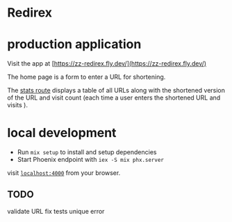 # Redirex

# production application

Visit the app at [https://zz-redirex.fly.dev/](https://zz-redirex.fly.dev/)

The home page is a form to enter a URL for shortening.

The [stats route](https://zz-redirex.fly.dev/stats) displays a table of all URLs along with the shortened version of the URL and visit count (each time a user enters the shortened URL and visits ).

# local development

- Run `mix setup` to install and setup dependencies
- Start Phoenix endpoint with `iex -S mix phx.server`

visit [`localhost:4000`](http://localhost:4000) from your browser.

## TODO

validate URL
fix tests
unique error
